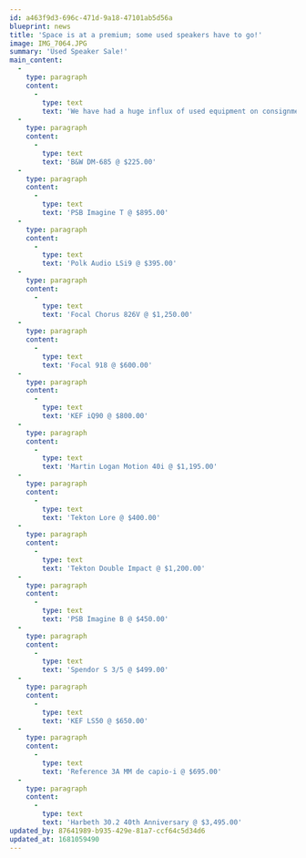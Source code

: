 ```yaml
---
id: a463f9d3-696c-471d-9a18-47101ab5d56a
blueprint: news
title: 'Space is at a premium; some used speakers have to go!'
image: IMG_7064.JPG
summary: 'Used Speaker Sale!'
main_content:
  -
    type: paragraph
    content:
      -
        type: text
        text: 'We have had a huge influx of used equipment on consignment or traded in and it has created a bit of a space issue for us here at Fidelis. Consequently, we are offering a 20% discount off the asking price on our current inventory of used speakers. Many models from iconic brands and priced to go! Discount will be applied to the pricing below -'
  -
    type: paragraph
    content:
      -
        type: text
        text: 'B&W DM-685 @ $225.00'
  -
    type: paragraph
    content:
      -
        type: text
        text: 'PSB Imagine T @ $895.00'
  -
    type: paragraph
    content:
      -
        type: text
        text: 'Polk Audio LSi9 @ $395.00'
  -
    type: paragraph
    content:
      -
        type: text
        text: 'Focal Chorus 826V @ $1,250.00'
  -
    type: paragraph
    content:
      -
        type: text
        text: 'Focal 918 @ $600.00'
  -
    type: paragraph
    content:
      -
        type: text
        text: 'KEF iQ90 @ $800.00'
  -
    type: paragraph
    content:
      -
        type: text
        text: 'Martin Logan Motion 40i @ $1,195.00'
  -
    type: paragraph
    content:
      -
        type: text
        text: 'Tekton Lore @ $400.00'
  -
    type: paragraph
    content:
      -
        type: text
        text: 'Tekton Double Impact @ $1,200.00'
  -
    type: paragraph
    content:
      -
        type: text
        text: 'PSB Imagine B @ $450.00'
  -
    type: paragraph
    content:
      -
        type: text
        text: 'Spendor S 3/5 @ $499.00'
  -
    type: paragraph
    content:
      -
        type: text
        text: 'KEF LS50 @ $650.00'
  -
    type: paragraph
    content:
      -
        type: text
        text: 'Reference 3A MM de capio-i @ $695.00'
  -
    type: paragraph
    content:
      -
        type: text
        text: 'Harbeth 30.2 40th Anniversary @ $3,495.00'
updated_by: 87641989-b935-429e-81a7-ccf64c5d34d6
updated_at: 1681059490
---
```

